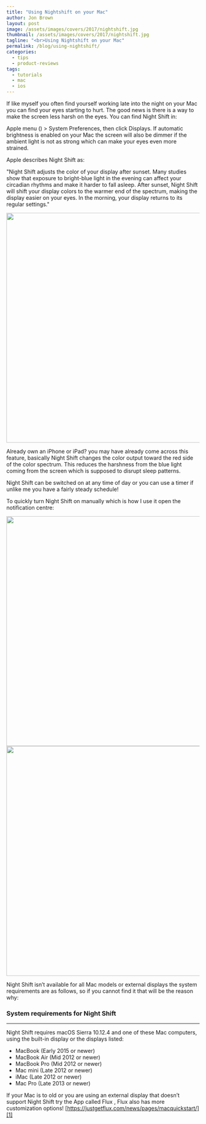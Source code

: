 ```yaml
---
title: "Using Nightshift on your Mac"
author: Jon Brown
layout: post
image: /assets/images/covers/2017/nightshift.jpg
thumbnail: /assets/images/covers/2017/nightshift.jpg
tagline: "<br>Using Nightshift on your Mac"
permalink: /blog/using-nightshift/
categories:
  - tips
  - product-reviews
tags:
  - tutorials
  - mac
  - ios
---
```

If like myself you often find yourself working late into the night on your Mac you can find your eyes starting to hurt. The good news is there is a way to make the screen less harsh on the eyes.
You can find Night Shift in:

Apple menu () > System Preferences, then click Displays. If automatic brightness is enabled on your Mac the screen will also be dimmer if the ambient light is not as strong which can make your eyes even more strained.

Apple describes Night Shift as:

"Night Shift adjusts the color of your display after sunset. Many studies show that exposure to bright-blue light in the evening can affect your circadian rhythms and make it harder to fall asleep. After sunset, Night Shift will shift your display colors to the warmer end of the spectrum, making the display easier on your eyes. In the morning, your display returns to its regular settings."

<img src="{{ site.site_cdn }}/assets/images/blog/2017/nightshift/image1.png" class="img-fluid rounded m-2" width="600" />

Already own an iPhone or iPad? you may have already come across this feature, basically Night Shift changes the color output toward the red side of the color spectrum. This reduces the harshness from the blue light coming from the screen which is supposed to disrupt sleep patterns.

Night Shift can be switched on at any time of day or you can use a timer if unlike me you have a fairly steady schedule!

To quickly turn Night Shift on manually which is how I use it open the notification centre:

<img src="{{ site.site_cdn }}/assets/images/blog/2017/nightshift/image3.png" class="img-fluid rounded m-2" width="600" />

<img src="{{ site.site_cdn }}/assets/images/blog/2017/nightshift/image2.png" class="img-fluid rounded m-2" width="600" />

Night Shift isn’t available for all Mac models or external displays the system requirements are as follows, so if you cannot find it that will be the reason why:

### System requirements for Night Shift
---
Night Shift requires macOS Sierra 10.12.4 and one of these Mac computers, using the built-in display or the displays listed:
- MacBook (Early 2015 or newer)
- MacBook Air (Mid 2012 or newer)
- MacBook Pro (Mid 2012 or newer)
- Mac mini (Late 2012 or newer)
- iMac (Late 2012 or newer)
- Mac Pro (Late 2013 or newer)

If your Mac is to old or you are using an external display that doesn’t support Night Shift try the App called Flux , Flux also has more customization options!
[https://justgetflux.com/news/pages/macquickstart/][1]

[1]:https://justgetflux.com/news/pages/macquickstart/
